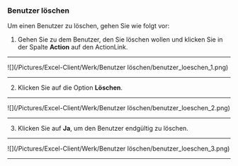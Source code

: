 ### Benutzer löschen

Um einen Benutzer zu löschen, gehen Sie wie folgt vor:  

1) Gehen Sie zu dem Benutzer, den Sie löschen wollen und klicken Sie in der Spalte **Action** auf den ActionLink.  

---
![](/Pictures/Excel-Client/Werk/Benutzer löschen/benutzer_loeschen_1.png)

---   

2) Klicken Sie auf die Option **Löschen**.  

---
![](/Pictures/Excel-Client/Werk/Benutzer löschen/benutzer_loeschen_2.png)

---   

3) Klicken Sie auf **Ja**, um den Benutzer endgültig zu löschen.  

---
![](/Pictures/Excel-Client/Werk/Benutzer löschen/benutzer_loeschen_3.png)

---
